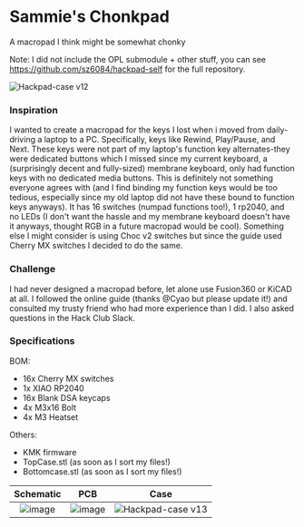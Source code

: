 # Sammie's Chonkpad
A macropad I think might be somewhat chonky

Note: I did not include the OPL submodule + other stuff, you can see https://github.com/sz6084/hackpad-self for the full repository.

![Hackpad-case v12](https://github.com/user-attachments/assets/5aa71cc5-84b1-45f7-84d2-9d4e23bbaadc)

### Inspiration

I wanted to create a macropad for the keys I lost when i moved from daily-driving a laptop to a PC. Specifically, keys like Rewind, Play/Pause, and Next. These keys were not part of my laptop's function key alternates-they were dedicated buttons which I missed since my current keyboard, a (surprisingly decent and fully-sized) membrane keyboard, only had function keys with no dedicated media buttons. This is definitely not something everyone agrees with (and I find binding my function keys would be too tedious, especially since my old laptop did not have these bound to function keys anyways). It has 16 switches (numpad functions too!), 1 rp2040, and no LEDs (I don't want the hassle and my membrane keyboard doesn't have it anyways, thought RGB in a future macropad would be cool). Something else I might consider is using Choc v2 switches but since the guide used Cherry MX switches I decided to do the same.


### Challenge

I had never designed a macropad before, let alone use Fusion360 or KiCAD at all. I followed the online guide (thanks @Cyao but please update it!) and consulted my trusty friend who had more experience than I did. I also asked questions in the Hack Club Slack.


### Specifications

BOM:
 - 16x Cherry MX switches
 - 1x XIAO RP2040
 - 16x Blank DSA keycaps
 - 4x M3x16 Bolt
 - 4x M3 Heatset

Others:
 - KMK firmware
 - TopCase.stl (as soon as I sort my files!)
 - Bottomcase.stl (as soon as I sort my files!)

Schematic            |  PCB         |   Case
:-------------------------:|:-------------------------:|:-------------------------:|
![image](https://github.com/user-attachments/assets/377f4dae-6c65-4e2d-9600-ef55ea8351d8)  |  ![image](https://github.com/user-attachments/assets/43b092de-484e-4191-ba7a-231af944ce86)  |  ![Hackpad-case v13](https://github.com/user-attachments/assets/f433e493-c04b-4526-92c6-a2f8bdb94357)
